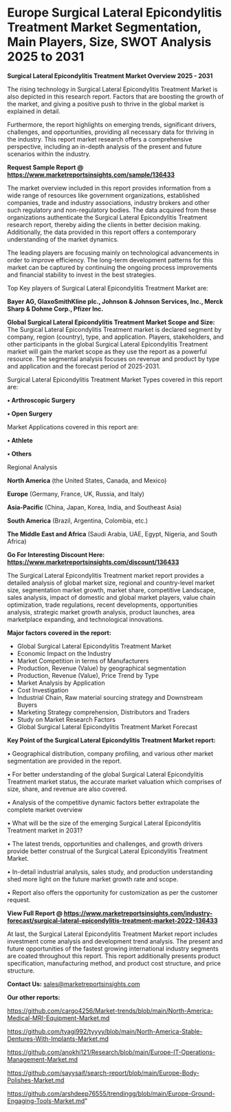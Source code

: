 # Europe Surgical Lateral Epicondylitis Treatment Market Segmentation, Main Players, Size, SWOT Analysis 2025 to 2031

<Strong> Surgical Lateral Epicondylitis Treatment Market Overview 2025 - 2031</strong>

The rising technology in Surgical Lateral Epicondylitis Treatment Market is also depicted in this research report. Factors that are boosting the growth of the market, and giving a positive push to thrive in the global market is explained in detail.

Furthermore, the report highlights on emerging trends, significant drivers, challenges, and opportunities, providing all necessary data for thriving in the industry. This report market research offers a comprehensive perspective, including an in-depth analysis of the present and future scenarios within the industry.

<strong>Request Sample Report @ <a href=https://www.marketreportsinsights.com/sample/136433>https://www.marketreportsinsights.com/sample/136433</a></strong>

The market overview included in this report provides information from a wide range of resources like government organizations, established companies, trade and industry associations, industry brokers and other such regulatory and non-regulatory bodies. The data acquired from these organizations authenticate the Surgical Lateral Epicondylitis Treatment research report, thereby aiding the clients in better decision making. Additionally, the data provided in this report offers a contemporary understanding of the market dynamics.

The leading players are focusing mainly on technological advancements in order to improve efficiency. The long-term development patterns for this market can be captured by continuing the ongoing process improvements and financial stability to invest in the best strategies.

Top Key players of Surgical Lateral Epicondylitis Treatment Market are:

<strong>Bayer AG, GlaxoSmithKline plc., Johnson & Johnson Services, Inc., Merck Sharp & Dohme Corp., Pfizer Inc.</strong>

<strong><b>Global Surgical Lateral Epicondylitis Treatment Market Scope and Size:</b></strong>
The Surgical Lateral Epicondylitis Treatment market is declared segment by company, region (country), type, and application. Players, stakeholders, and other participants in the global Surgical Lateral Epicondylitis Treatment market will gain the market scope as they use the report as a powerful resource. The segmental analysis focuses on revenue and product by type and application and the forecast period of 2025-2031.

Surgical Lateral Epicondylitis Treatment Market Types covered in this report are:

<strong>• Arthroscopic Surgery

• Open Surgery</strong>

Market Applications covered in this report are:

<strong>• Athlete

• Others</strong> 

Regional Analysis

<strong>North America</strong> (the United States, Canada, and Mexico)

<strong>Europe</strong> (Germany, France, UK, Russia, and Italy)

<strong>Asia-Pacific</strong> (China, Japan, Korea, India, and Southeast Asia)

<strong>South America</strong> (Brazil, Argentina, Colombia, etc.)

<strong>The Middle East and Africa</strong> (Saudi Arabia, UAE, Egypt, Nigeria, and South Africa)

<strong>Go For Interesting Discount Here: <a href=https://www.marketreportsinsights.com/discount/136433>https://www.marketreportsinsights.com/discount/136433</a></strong>

The Surgical Lateral Epicondylitis Treatment market report provides a detailed analysis of global market size, regional and country-level market size, segmentation market growth, market share, competitive Landscape, sales analysis, impact of domestic and global market players, value chain optimization, trade regulations, recent developments, opportunities analysis, strategic market growth analysis, product launches, area marketplace expanding, and technological innovations.

<strong><b>Major factors covered in the report:</b></strong>
<ul>
  <li>Global Surgical Lateral Epicondylitis Treatment Market </li>
  <li>Economic Impact on the Industry</li>
  <li>Market Competition in terms of Manufacturers</li>
  <li>Production, Revenue (Value) by geographical segmentation</li>
  <li>Production, Revenue (Value), Price Trend by Type</li>
  <li>Market Analysis by Application</li>
  <li>Cost Investigation</li>
  <li>Industrial Chain, Raw material sourcing strategy and Downstream Buyers</li>
  <li>Marketing Strategy comprehension, Distributors and Traders</li>
  <li>Study on Market Research Factors</li>
  <li>Global Surgical Lateral Epicondylitis Treatment Market Forecast</li>
</ul>

<strong><b>Key Point of the Surgical Lateral Epicondylitis Treatment Market report:</b></strong>

• Geographical distribution, company profiling, and various other market segmentation are provided in the report.

• For better understanding of the global Surgical Lateral Epicondylitis Treatment market status, the accurate market valuation which comprises of size, share, and revenue are also covered.

• Analysis of the competitive dynamic factors better extrapolate the complete market overview

• What will be the size of the emerging Surgical Lateral Epicondylitis Treatment market in 2031?

• The latest trends, opportunities and challenges, and growth drivers provide better construal of the Surgical Lateral Epicondylitis Treatment Market.

• In-detail industrial analysis, sales study, and production understanding shed more light on the future market growth rate and scope.

• Report also offers the opportunity for customization as per the customer request.

<strong><b>View Full Report @ <a href=https://www.marketreportsinsights.com/industry-forecast/surgical-lateral-epicondylitis-treatment-market-2022-136433>https://www.marketreportsinsights.com/industry-forecast/surgical-lateral-epicondylitis-treatment-market-2022-136433</a></b></strong>


At last, the Surgical Lateral Epicondylitis Treatment Market report includes investment come analysis and development trend analysis. The present and future opportunities of the fastest growing international industry segments are coated throughout this report. This report additionally presents product specification, manufacturing method, and product cost structure, and price structure.

<strong>Contact Us:</strong>
sales@marketreportsinsights.com

<strong>Our other reports:</strong>

<a href=https://github.com/cargo4256/Market-trends/blob/main/North-America-Medical-MRI-Equipment-Market.md>https://github.com/cargo4256/Market-trends/blob/main/North-America-Medical-MRI-Equipment-Market.md</a>

<a href=https://github.com/tyagi992/tyyyy/blob/main/North-America-Stable-Dentures-With-Implants-Market.md>https://github.com/tyagi992/tyyyy/blob/main/North-America-Stable-Dentures-With-Implants-Market.md</a>

<a href=https://github.com/anokhi121/Research/blob/main/Europe-IT-Operations-Management-Market.md>https://github.com/anokhi121/Research/blob/main/Europe-IT-Operations-Management-Market.md</a>

<a href=https://github.com/sayysaif/search-report/blob/main/Europe-Body-Polishes-Market.md>https://github.com/sayysaif/search-report/blob/main/Europe-Body-Polishes-Market.md</a>

<a href=https://github.com/arshdeep76555/trendingg/blob/main/Europe-Ground-Engaging-Tools-Market.md>https://github.com/arshdeep76555/trendingg/blob/main/Europe-Ground-Engaging-Tools-Market.md</a>"

